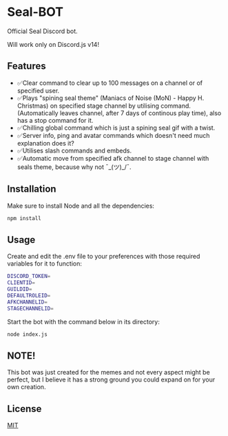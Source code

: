 # Seal-BOT
Official Seal Discord bot.

Will work only on Discord.js v14!

## Features

- ✅Clear command to clear up to 100 messages on a channel or of specified user.
- ✅Plays "spining seal theme" (Maniacs of Noise (MoN) - Happy H. Christmas) on specified stage channel by utilising command. (Automatically leaves channel, after 7 days of continous play time), also has a stop command for it.
- ✅Chilling global command which is just a spining seal gif with a twist.
- ✅Server info, ping and avatar commands which doesn't need much explanation does it?
- ✅Utilises slash commands and embeds.
- ✅Automatic move from specified afk channel to stage channel with seals theme, because why not ¯\_(ツ)_/¯.

## Installation

Make sure to install Node and all the dependencies:

```bash
npm install
```

## Usage

Create and edit the .env file to your preferences with those required variables for it to function:
```bash
DISCORD_TOKEN=
CLIENTID=
GUILDID=
DEFAULTROLEID=
AFKCHANNELID=
STAGECHANNELID=
```
Start the bot with the command below in its directory:
```bash
node index.js
```
## NOTE!

This bot was just created for the memes and not every aspect might be perfect, but I believe it has a strong ground you could expand on for your own creation.

## License
[MIT](https://choosealicense.com/licenses/mit/)

